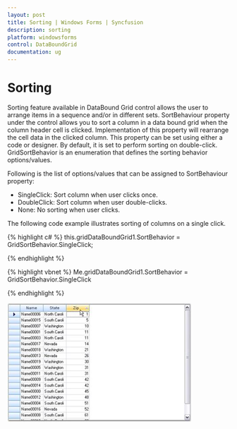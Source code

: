 ```yaml
---
layout: post
title: Sorting | Windows Forms | Syncfusion
description: sorting
platform: windowsforms
control: DataBoundGrid
documentation: ug
---
```


# Sorting

Sorting feature available in DataBound Grid control allows the user to arrange items in a sequence and/or in different sets. SortBehaviour property under the control allows you to sort a column in a data bound grid when the column header cell is clicked. Implementation of this property will rearrange the cell data in the clicked column. This property can be set using either a code or designer. By default, it is set to perform sorting on double-click. GridSortBehavior is an enumeration that defines the sorting behavior options/values.

Following is the list of options/values that can be assigned to SortBehaviour property:

* SingleClick: Sort column when user clicks once.
* DoubleClick: Sort column when user double-clicks.
* None: No sorting when user clicks.

The following code example illustrates sorting of columns on a single click.




{% highlight c# %}
this.gridDataBoundGrid1.SortBehavior = GridSortBehavior.SingleClick;


{% endhighlight  %}



{% highlight vbnet %}
Me.gridDataBoundGrid1.SortBehavior = GridSortBehavior.SingleClick

{% endhighlight  %}

![](Sorting_images/Sorting_img1.jpeg)



